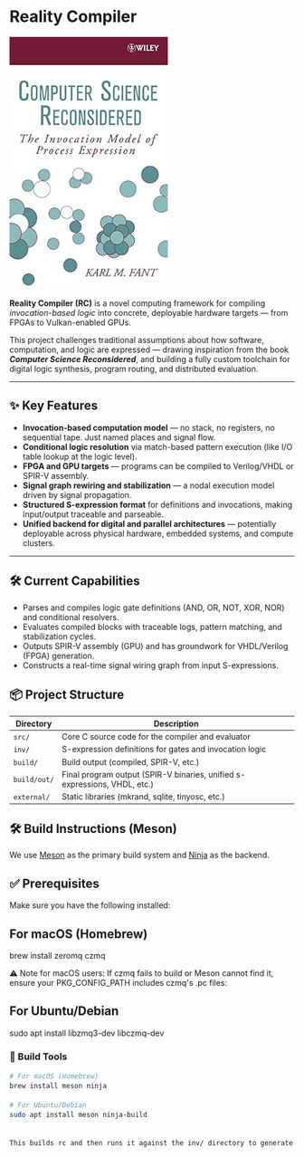 # Reality Compiler

![Computer Science Reconsidered](./csr_cover.jpg)

**Reality Compiler (RC)** is a novel computing framework for compiling *invocation-based logic* into concrete, deployable hardware targets — from FPGAs to Vulkan-enabled GPUs.

This project challenges traditional assumptions about how software, computation, and logic are expressed — drawing inspiration from the book **_Computer Science Reconsidered_**, and building a fully custom toolchain for digital logic synthesis, program routing, and distributed evaluation.

---

## ✨ Key Features

- **Invocation-based computation model** — no stack, no registers, no sequential tape. Just named places and signal flow.
- **Conditional logic resolution** via match-based pattern execution (like I/O table lookup at the logic level).
- **FPGA and GPU targets** — programs can be compiled to Verilog/VHDL or SPIR-V assembly.
- **Signal graph rewiring and stabilization** — a nodal execution model driven by signal propagation.
- **Structured S-expression format** for definitions and invocations, making input/output traceable and parseable.
- **Unified backend for digital and parallel architectures** — potentially deployable across physical hardware, embedded systems, and compute clusters.

---

## 🛠 Current Capabilities

- Parses and compiles logic gate definitions (AND, OR, NOT, XOR, NOR) and conditional resolvers.
- Evaluates compiled blocks with traceable logs, pattern matching, and stabilization cycles.
- Outputs SPIR-V assembly (GPU) and has groundwork for VHDL/Verilog (FPGA) generation.
- Constructs a real-time signal wiring graph from input S-expressions.

## 📦 Project Structure

| Directory        | Description                                                                 |
|------------------|-----------------------------------------------------------------------------|
| `src/`           | Core C source code for the compiler and evaluator                          |
| `inv/`           | S-expression definitions for gates and invocation logic                    |
| `build/`         | Build output (compiled, SPIR-V, etc.)                                      |
| `build/out/`     | Final program output (SPIR-V binaries, unified s-expressions, VHDL, etc.)  |
| `external/`      | Static libraries (mkrand, sqlite, tinyosc, etc.)                           |

## 🛠 Build Instructions (Meson)

We use [Meson](https://mesonbuild.com/) as the primary build system and [Ninja](https://ninja-build.org/) as the backend.
## ✅ Prerequisites

Make sure you have the following installed:

## For macOS (Homebrew)
brew install zeromq czmq

⚠️ Note for macOS users:
If czmq fails to build or Meson cannot find it, ensure your PKG_CONFIG_PATH includes czmq's .pc files:

## For Ubuntu/Debian
sudo apt install libzmq3-dev libczmq-dev

### 🔧 Build Tools

```bash
# For macOS (Homebrew)
brew install meson ninja

# For Ubuntu/Debian
sudo apt install meson ninja-build


This builds rc and then runs it against the inv/ directory to generate the rewritten s-expressions with fully qualified signal names, which are the source of truth for the entire built module which is the base for emitting to SPIRV and VHDL targets.